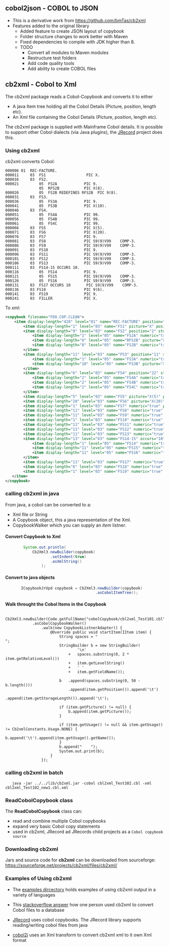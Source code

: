 ## cobol2json - COBOL to JSON
 * This is a derivative work from https://github.com/bmTas/cb2xml
 * Features added to the original library
    * Added feature to create JSON layout of copybook 
    * Folder structure changes to work better with Maven
    * Fixed dependencies to compile with JDK higher than 8. 
    * TODO 
        * Convert all modules to Maven modules
        * Restructure test folders
        * Add code quality tools
        * Add ability to create COBOL files


## cb2xml - Cobol to Xml

The cb2xml package reads a Cobol-Copybook and converts it to either

* A java Item tree holding all the Cobol Details (Picture, position, length etc).
* An Xml file containing the Cobol Details (Picture, position, length etc).

The cb2xml package is supplied with Mainframe Cobol details. It is possible to support
other Cobol dialects (via Java plugins), the [JRecord](https://sourceforge.net/projects/jrecord/) project does this.

### Using cb2xml
cb2xml converts Cobol:

```cobol
000006 01  REC-FACTURE.                                                 
000011     03  FS1                  PIC X.                              
000016     03  FS2.                                                     
000021         05  FS2A            PIC 9.                               
               05  RFS2B           PIC X(8).
000026         05  FS2B REDEFINES RFS2B  PIC 9(8).
000031     03  FS3.                                                     
000036         05  FS3A            PIC 9.                               
000041         05  FS3B            PIC X(10).                            
000046     03  FS4.                                                     
000051         05  FS4A            PIC 99.                              
000056         05  FS4B            PIC 99.                              
000061         05  FS4C            PIC 99.                              
000066     03  FS5                 PIC X(5).                              
000071     03  FS6                 PIC X(20).                           
000076     03  FS7                 PIC 9.                               
000081     03  FS8                 PIC S9(9)V99    COMP-3.              
000086     03  FS9                 PIC S9(9)V99    COMP-3.              
000091     03  FS10                PIC 9.                               
000096     03  FS11                PIC S9(9)V99    COMP-3.              
000101     03  FS12                PIC S9(9)V99    COMP-3.              
000106     03  FS13                PIC S9(9)V99    COMP-3.              
000111     03  FS14-15 OCCURS 10.                                       
000116         05  FS14            PIC 9.                               
000121         05  FS15            PIC S9(9)V99    COMP-3.              
000126         05  FS16            PIC S9(9)V99    COMP-3.              
000131     03  FS17 OCCURS 10       PIC S9(9)V99    COMP-3.              
000136     03 FS18                 PIC 9(6).                            
000141     03  FS19                PIC 9.                               
000241     03  FILLER              PIC X.    
```

To xml:

```xml
<copybook filename="FD8.COP.CLEAN">
    <item display-length="428" level="01" name="REC-FACTURE" position="1" storage-length="428">
        <item display-length="1" level="03" name="FS1" picture="X" position="1" storage-length="1"/>
        <item display-length="9" level="03" name="FS2" position="2" storage-length="9">
            <item display-length="1" level="05" name="FS2A" numeric="true" picture="9" position="2" storage-length="1"/>
            <item display-length="8" level="05" name="RFS2B" picture="X(8)" position="3" redefined="true" storage-length="8"/>
            <item display-length="8" level="05" name="FS2B" numeric="true" picture="9(8)" position="3" redefines="RFS2B" storage-length="8"/>
        </item>
        <item display-length="11" level="03" name="FS3" position="11" storage-length="11">
            <item display-length="1" level="05" name="FS3A" numeric="true" picture="9" position="11" storage-length="1"/>
            <item display-length="10" level="05" name="FS3B" picture="X(10)" position="12" storage-length="10"/>
        </item>
        <item display-length="6" level="03" name="FS4" position="22" storage-length="6">
            <item display-length="2" level="05" name="FS4A" numeric="true" picture="99" position="22" storage-length="2"/>
            <item display-length="2" level="05" name="FS4B" numeric="true" picture="99" position="24" storage-length="2"/>
            <item display-length="2" level="05" name="FS4C" numeric="true" picture="99" position="26" storage-length="2"/>
        </item>
        <item display-length="5" level="03" name="FS5" picture="X(5)" position="28" storage-length="5"/>
        <item display-length="20" level="03" name="FS6" picture="X(20)" position="33" storage-length="20"/>
        <item display-length="1" level="03" name="FS7" numeric="true" picture="9" position="53" storage-length="1"/>
        <item display-length="11" level="03" name="FS8" numeric="true" picture="S9(9)V99" position="54" scale="2" signed="true" storage-length="6" usage="computational-3"/>
        <item display-length="11" level="03" name="FS9" numeric="true" picture="S9(9)V99" position="60" scale="2" signed="true" storage-length="6" usage="computational-3"/>
        <item display-length="1" level="03" name="FS10" numeric="true" picture="9" position="66" storage-length="1"/>
        <item display-length="11" level="03" name="FS11" numeric="true" picture="S9(9)V99" position="67" scale="2" signed="true" storage-length="6" usage="computational-3"/>
        <item display-length="11" level="03" name="FS12" numeric="true" picture="S9(9)V99" position="73" scale="2" signed="true" storage-length="6" usage="computational-3"/>
        <item display-length="11" level="03" name="FS13" numeric="true" picture="S9(9)V99" position="79" scale="2" signed="true" storage-length="6" usage="computational-3"/>
        <item display-length="13" level="03" name="FS14-15" occurs="10" position="85" storage-length="13">
            <item display-length="1" level="05" name="FS14" numeric="true" picture="9" position="85" storage-length="1"/>
            <item display-length="11" level="05" name="FS15" numeric="true" picture="S9(9)V99" position="86" scale="2" signed="true" storage-length="6" usage="computational-3"/>
            <item display-length="11" level="05" name="FS16" numeric="true" picture="S9(9)V99" position="92" scale="2" signed="true" storage-length="6" usage="computational-3"/>
        </item>
        <item display-length="11" level="03" name="FS17" numeric="true" occurs="10" picture="S9(9)V99" position="215" scale="2" signed="true" storage-length="6" usage="computational-3"/>
        <item display-length="6" level="03" name="FS18" numeric="true" picture="9(6)" position="275" storage-length="6"/>
        <item display-length="1" level="03" name="FS19" numeric="true" picture="9" position="281" storage-length="1"/>
   </item>
</copybook>
```

### calling cb2xml in java

From java, a cobol can be converted to a:
* Xml file or String
* A Copybook object, this a java representation of the Xml.
* CopybookWalker which you can supply an *item* listner.

#### Convert Copybook to Xml
```java
		System.out.println(
			Cb2Xml3.newBuilder(copybook)
					.setIndent(true)
					.asXmlString()
				);
```

#### Convert to java objects

```java
	   ICopybookJrUpd copybook = Cb2Xml3.newBuilder(copybook)
	                                    .asCobolItemTree();
```

#### Walk throught the Cobol Items in the Copybook
```
		 Cb2Xml3.newBuilder(Code.getFullName("cobolCopybook/cbl2xml_Test101.cbl"))
			.asCobolCopybookWalker()
				.walk(new CopybookListnerAdapter() {
					@Override public void startItem(IItem item) {
						String spaces = "                                                           ";
						StringBuilder b = new StringBuilder(
								'\n'
							+	spaces.substring(0, 2 * item.getRelativeLevel())
							+	item.getLevelString()
							+	' '
							+	item.getFieldName());
						
						b	.append(spaces.substring(0, 50 - b.length()))
							.append(item.getPosition()).append('\t')
							.append(item.getStorageLength()).append('\t');
						
						if (item.getPicture() != null) {
							b.append(item.getPicture());
						}
						
						if (item.getUsage() != null && item.getUsage() != Cb2xmlConstants.Usage.NONE) {
							b.append('\t').append(item.getUsage().getName());
						}
						b.append("    ");
						System.out.print(b);
					}
				});
```

### calling cb2xml in batch

```
   java -jar ../../lib/cb2xml.jar -cobol cbl2xml_Test102.cbl -xml cbl2xml_Test102_new1.cbl.xml
```

### ReadCobolCopybook class

The **ReadCobolCopybook** class can:

* read and combine multiple Cobol copybooks
* expand very basic Cobol copy statements
* used in cb2xml, JRecord ad JRecords child projects as a `Cobol copybook source`


### Downloading cb2xml

Jars and source code for **cb2xml**  can be downloaded from sourceforge: https://sourceforge.net/projects/cb2xml/files/cb2xml/

### Examples of Using cb2xml

* The [examples dircectory](examples) holds examples of using cb2xml output in a variety of languages

* This [stackoverflow answer](https://stackoverflow.com/questions/35846800/dynamically-reading-cobol-redefines-with-c-sharp/35977421#35977421)
how  one person used cb2xml to convert Cobol files to a database

* [JRecord](https://sourceforge.net/projects/jrecord/) uses cobol copybooks. The JRecord library supports reading/writing cobol files
from java

* [cobol2j](https://sourceforge.net/projects/cobol2j/) uses an Xml transform to convert cb2xml xml to it own Xml format

